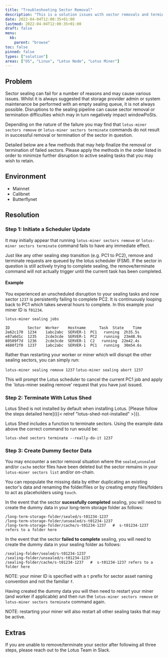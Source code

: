 ```yaml
---
title: "Troubleshooting Sector Removal"
description: "This is a solution issues with sector removals and terminations."
date: 2022-04-04T12:00:35+01:00
lastmod: 2022-04-04T12:00:35+01:00
draft: false
menu:
  kb:
    parent: "browse"
toc: false
pinned: false
types: ["solution"]
areas: ["OS", "Linux", "Lotus Node", "Lotus Miner"]
---
```


## Problem

Sector sealing can fail for a number of reasons and may cause various issues. Whilst it is always suggested that storage provider admin or system maintenance be performed with an empty sealing queue, it is not always possible. Disruptions to the sealing pipeline can cause sector removal or termination difficulties which may in turn negatively impact windowPoSts.

Depending on the nature of the failure you may find that `lotus-miner sectors remove` or `lotus-miner sectors terminate` commands do not result in successful removal or termination of the sector in question.

Detailed below are a few methods that may help finalize the removal or termination of failed sectors. Please apply the methods in the order listed in order to minimize further disruption to active sealing tasks that you may wish to retain. 

## Environment

- Mainnet
- Calibnet
- Butterflynet

## Resolution

### Step 1: Initiate a Scheduler Update

It may initially appear that running `lotus-miner sectors remove` or `lotus-miner sectors terminate` command fails to have any immediate effect. 

Just like any other sealing step transition (e.g. PC1 to PC2), remove and terminate requests are queued by the lotus scheduler (FSM). If the sector in question is still actively trying to complete sealing, the remove/terminate command will not actually trigger until the current task has been completed. 

#### Example 

You experienced an unscheduled disruption to your sealing tasks and now sector `1237` is persistently failing to complete PC2. It is continuously looping back to PC1 which takes several hours to complete. In this example your miner ID is `f01234`.

```plaintext
lotus-miner sealing jobs

ID        Sector  Worker    Hostname      Task  State    Time
2e62c170  1234    1abc2abc  SERVER-1  PC1   running  2h35.5s
e87a6d1c  1235    2cde3cde  SERVER-1  PC2   running  23m48.9s
80509f7d  1236    2cde3cde  SERVER-1  C2   running  22m42.4s
4680f2f0  1237    1abc2abc  SERVER-1  PC1   running  30m54.6s
```

Rather than restarting your worker or miner which will disrupt the other sealing sectors, you can simply run:

`lotus-miner sealing remove 1237`
`lotus-miner sealing abort 1237`

This will prompt the Lotus scheduler to cancel the current PC1 job and apply the `lotus-miner sealing remove' request that you have just issued.

### Step 2: Terminate With Lotus Shed

Lotus Shed is not installed by default when installing Lotus. [Please follow the steps detailed here]({{< relref "lotus-shed-not-installed" >}}).

Lotus Shed includes a function to terminate sectors. Using the example data above the correct command to run would be:

`lotus-shed sectors terminate --really-do-it 1237`

### Step 3: Create Dummy Sector Data

You may encounter a sector removal situation where the `sealed`,`unsealed` and/or `cache` sector files have been deleted but the sector remains in your `lotus-miner sectors list` and/or on-chain.

You can repopulate the missing data by either duplicating an existing sector's data and renaming the folder/files or by creating empty files/folders to act as placeholders using `touch`.

In the event that the sector **sucessfully completed** sealing, you will need to create the dummy data in your long-term storage folder as follows:

```plaintext
/long-term-storage-folder/sealed/s-t01234-1237
/long-term-storage-folder/unsealed/s-t01234-1237
/long-term-storage-folder/cache/s-t01234-1237   #  s-t01234-1237 refers to a folder here
```

In the event that the sector **failed to complete** sealing,  you will need to create the dummy data in your sealing folder as follows:

```plaintext
/sealing-folder/sealed/s-t01234-1237
/sealing-folder/unsealed/s-t01234-1237
/sealing-folder/cache/s-t01234-1237   #  s-t01234-1237 refers to a folder here
```

NOTE: your miner ID is specified with  a `t` prefix for sector asset naming convention and not the familiar `f`.

Having created the dummy data you will then need to restart your miner (and worker if applicable) and then run the `lotus-miner sectors remove` or `lotus-miner sectors terminate` command again.

NOTE: restarting your miner will also restart all other sealing tasks that may be active.

## Extras

If you are unable to remove/terminate your sector after following all three steps, please reach out to the Lotus Team in Slack.
